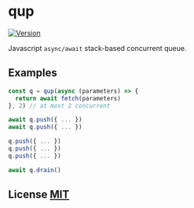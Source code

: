 # qup
[![Version](http://img.shields.io/npm/v/qup.svg)](https://www.npmjs.org/package/qup)

Javascript `async/await` stack-based concurrent queue.

## Examples

``` javascript
const q = qup(async (parameters) => {
  return await fetch(parameters)
}, 2) // at most 2 concurrent

await q.push({ ... })
await q.push({ ... })

q.push({ ... })
q.push({ ... })
q.push({ ... })

await q.drain()
```

## License [MIT](LICENSE)
